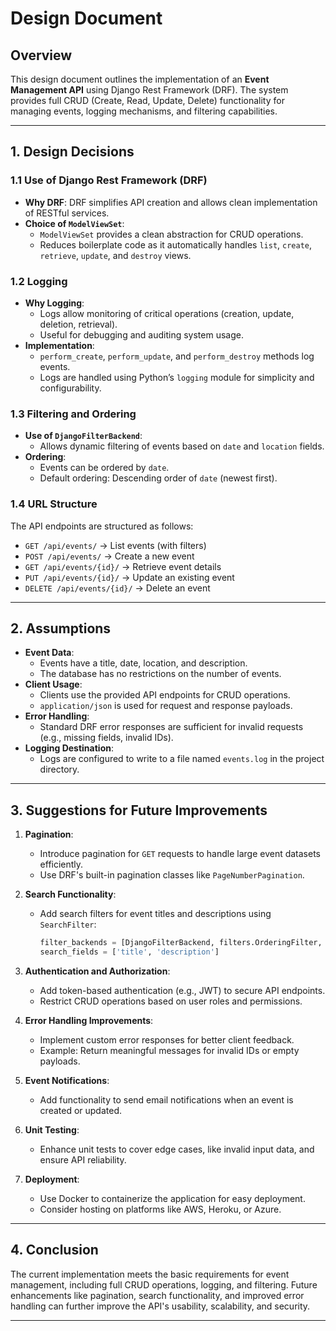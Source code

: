 # **Design Document**

## **Overview**

This design document outlines the implementation of an **Event Management API** using Django Rest Framework (DRF). The system provides full CRUD (Create, Read, Update, Delete) functionality for managing events, logging mechanisms, and filtering capabilities.

---

## **1. Design Decisions**

### **1.1 Use of Django Rest Framework (DRF)**

- **Why DRF**: DRF simplifies API creation and allows clean implementation of RESTful services.
- **Choice of `ModelViewSet`**:
  - `ModelViewSet` provides a clean abstraction for CRUD operations.
  - Reduces boilerplate code as it automatically handles `list`, `create`, `retrieve`, `update`, and `destroy` views.

### **1.2 Logging**

- **Why Logging**:
  - Logs allow monitoring of critical operations (creation, update, deletion, retrieval).
  - Useful for debugging and auditing system usage.
- **Implementation**:
  - `perform_create`, `perform_update`, and `perform_destroy` methods log events.
  - Logs are handled using Python’s `logging` module for simplicity and configurability.

### **1.3 Filtering and Ordering**

- **Use of `DjangoFilterBackend`**:
  - Allows dynamic filtering of events based on `date` and `location` fields.
- **Ordering**:
  - Events can be ordered by `date`.
  - Default ordering: Descending order of `date` (newest first).

### **1.4 URL Structure**

The API endpoints are structured as follows:

- `GET /api/events/` → List events (with filters)
- `POST /api/events/` → Create a new event
- `GET /api/events/{id}/` → Retrieve event details
- `PUT /api/events/{id}/` → Update an existing event
- `DELETE /api/events/{id}/` → Delete an event

---

## **2. Assumptions**

- **Event Data**:
  - Events have a title, date, location, and description.
  - The database has no restrictions on the number of events.
- **Client Usage**:
  - Clients use the provided API endpoints for CRUD operations.
  - `application/json` is used for request and response payloads.
- **Error Handling**:
  - Standard DRF error responses are sufficient for invalid requests (e.g., missing fields, invalid IDs).
- **Logging Destination**:
  - Logs are configured to write to a file named `events.log` in the project directory.

---

## **3. Suggestions for Future Improvements**

1. **Pagination**:

   - Introduce pagination for `GET` requests to handle large event datasets efficiently.
   - Use DRF's built-in pagination classes like `PageNumberPagination`.

2. **Search Functionality**:

   - Add search filters for event titles and descriptions using `SearchFilter`:
     ```python
     filter_backends = [DjangoFilterBackend, filters.OrderingFilter, filters.SearchFilter]
     search_fields = ['title', 'description']
     ```

3. **Authentication and Authorization**:

   - Add token-based authentication (e.g., JWT) to secure API endpoints.
   - Restrict CRUD operations based on user roles and permissions.

4. **Error Handling Improvements**:

   - Implement custom error responses for better client feedback.
   - Example: Return meaningful messages for invalid IDs or empty payloads.

5. **Event Notifications**:

   - Add functionality to send email notifications when an event is created or updated.

6. **Unit Testing**:

   - Enhance unit tests to cover edge cases, like invalid input data, and ensure API reliability.

7. **Deployment**:
   - Use Docker to containerize the application for easy deployment.
   - Consider hosting on platforms like AWS, Heroku, or Azure.

---

## **4. Conclusion**

The current implementation meets the basic requirements for event management, including full CRUD operations, logging, and filtering. Future enhancements like pagination, search functionality, and improved error handling can further improve the API's usability, scalability, and security.

---
